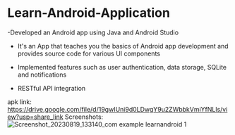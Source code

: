 
# Learn-Android-Application

-Developed an Android app using Java  and Android Studio

- It's an App that teaches you the basics of Android app development and provides source code for various UI components

- Implemented features such as user authentication, data storage, SQLite and notifications

- RESTful API integration
  
apk link:
https://drive.google.com/file/d/19gwIUni9d0LDwgY9u2ZWbbkVmiYfNLls/view?usp=share_link
Screenshots:
![Screenshot_20230819_133140_com example learnandroid 1](https://github.com/Mohitjangra1891/Learn-Android-Application/assets/115972025/f6e9a1be-8596-4a04-8c11-a83586c6b242)
